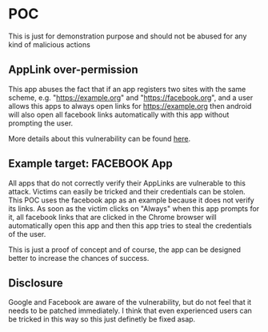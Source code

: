 # POC

This is just for demonstration purpose and should not be abused for any kind of malicious actions

## AppLink over-permission

This app abuses the fact that if an app registers two sites with the same scheme, e.g. "https://example.org" and "https://facebook.org", and a user allows this apps to always open links for https://example.org then android will also open all facebook links automatically with this app without prompting the user.

More details about this vulnerability can be found [here](https://www.usenix.org/system/files/conference/usenixsecurity17/sec17-liu.pdf).

## Example target: FACEBOOK App

All apps that do not correctly verify their AppLinks are vulnerable to this attack. Victims can easily be tricked and their credentials can be stolen. This POC uses the facebook app as an example because it does not verify its links. As soon as the victim clicks on "Always" when this app prompts for it, all facebook links that are clicked in the Chrome browser will automatically open this app and then this app tries to steal the credentials of the user.

This is just a proof of concept and of course, the app can be designed better to increase the chances of success. 


## Disclosure

Google and Facebook are aware of the vulnerability, but do not feel that it needs to be patched immediately. I think that even experienced users can be tricked in this way so this just definetly be fixed asap.


